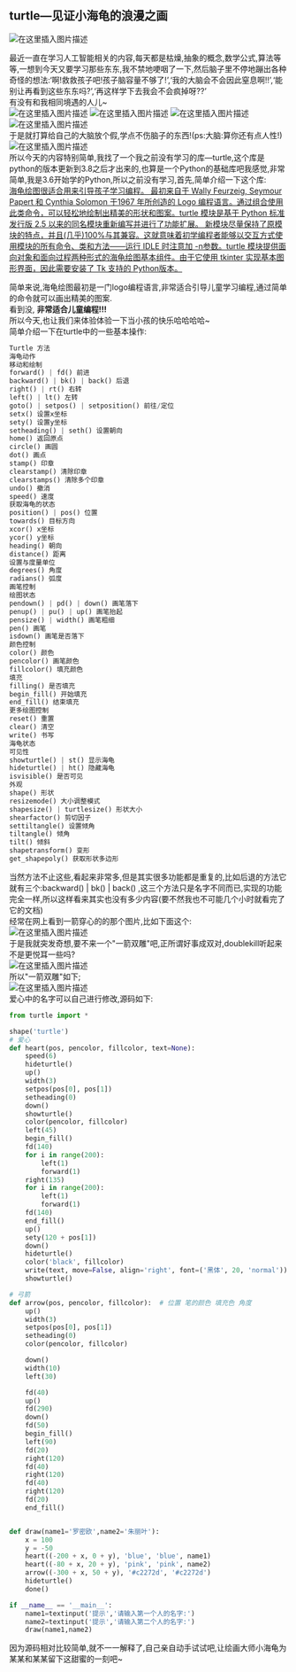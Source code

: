 
<BlogInfo id="1380" title="turtle---见证小海龟的浪漫之画" author="白日梦想猿" pv=0 read_times=0 pre_cost_time=187 category="turtle学习" tag_list="['turtle']" create_time="2021.07.19 09:57:03.468705" update_time="2021.07.19 10:00:40" />

## turtle—见证小海龟的浪漫之画

![在这里插入图片描述](https://img-blog.csdnimg.cn/20210719090628717.jpg)

最近一直在学习人工智能相关的内容,每天都是枯燥,抽象的概念,数学公式,算法等等,一想到今天又要学习那些东东,我不禁地哽咽了一下,然后脑子里不停地蹦出各种奇怪的想法:‘啊!救救孩子吧!孩子脑容量不够了!’,‘我的大脑会不会因此窒息啊!!’,‘能别让再看到这些东东吗?’,‘再这样学下去我会不会疯掉呀??’  
有没有和我相同境遇的人儿~  
![在这里插入图片描述](https://img-blog.csdnimg.cn/20210719091954593.gif)
![在这里插入图片描述](https://img-blog.csdnimg.cn/20210719091954593.gif)
![在这里插入图片描述](https://img-blog.csdnimg.cn/20210719091954593.gif)
![在这里插入图片描述](https://img-blog.csdnimg.cn/20210719091954593.gif)  
于是就打算给自己的大脑放个假,学点不伤脑子的东西!(ps:大脑:算你还有点人性!)  
![在这里插入图片描述](https://img-blog.csdnimg.cn/20210719092449567.gif)  
所以今天的内容特别简单,我找了一个我之前没有学习的库—turtle,这个库是python的版本更新到3.8之后才出来的,也算是一个Python的基础库吧我感觉,非常简单,我是3.6开始学的Python,所以之前没有学习,首先,简单介绍一下这个库:  
[海龟绘图很适合用来引导孩子学习编程。 最初来自于 Wally Feurzeig, Seymour Papert 和 Cynthia Solomon 于1967 年所创造的 Logo 编程语言。通过组合使用此类命令，可以轻松地绘制出精美的形状和图案。turtle 模块是基于 Python 标准发行版 2.5 以来的同名模块重新编写并进行了功能扩展。  新模块尽量保持了原模块的特点，并且(几乎)100%与其兼容。这就意味着初学编程者能够以交互方式使用模块的所有命令、类和方法——运行 IDLE 时注意加 -n参数。turtle 模块提供面向对象和面向过程两种形式的海龟绘图基本组件。由于它使用 tkinter 实现基本图形界面，因此需要安装了 Tk 支持的 Python版本。](https://docs.python.org/zh-cn/3/library/turtle.html)

简单来说,海龟绘图最初是一门logo编程语言,非常适合引导儿童学习编程,通过简单的命令就可以画出精美的图案.  
看到没, **非常适合儿童编程!!!**  
所以今天,也让我们来体验体验一下当小孩的快乐哈哈哈哈~  
简单介绍一下在turtle中的一些基本操作:  

```python
Turtle 方法  
海龟动作  
移动和绘制  
forward() | fd() 前进  
backward() | bk() | back() 后退  
right() | rt() 右转  
left() | lt() 左转  
goto() | setpos() | setposition() 前往/定位  
setx() 设置x坐标  
sety() 设置y坐标  
setheading() | seth() 设置朝向  
home() 返回原点  
circle() 画圆  
dot() 画点  
stamp() 印章  
clearstamp() 清除印章  
clearstamps() 清除多个印章  
undo() 撤消  
speed() 速度  
获取海龟的状态  
position() | pos() 位置  
towards() 目标方向  
xcor() x坐标  
ycor() y坐标  
heading() 朝向  
distance() 距离  
设置与度量单位  
degrees() 角度  
radians() 弧度  
画笔控制  
绘图状态  
pendown() | pd() | down() 画笔落下  
penup() | pu() | up() 画笔抬起  
pensize() | width() 画笔粗细  
pen() 画笔  
isdown() 画笔是否落下  
颜色控制  
color() 颜色  
pencolor() 画笔颜色  
fillcolor() 填充颜色  
填充  
filling() 是否填充  
begin_fill() 开始填充  
end_fill() 结束填充  
更多绘图控制  
reset() 重置  
clear() 清空  
write() 书写  
海龟状态  
可见性  
showturtle() | st() 显示海龟  
hideturtle() | ht() 隐藏海龟  
isvisible() 是否可见  
外观  
shape() 形状  
resizemode() 大小调整模式  
shapesize() | turtlesize() 形状大小  
shearfactor() 剪切因子  
settiltangle() 设置倾角  
tiltangle() 倾角  
tilt() 倾斜  
shapetransform() 变形  
get_shapepoly() 获取形状多边形  
```

当然方法不止这些,看起来非常多,但是其实很多功能都是重复的,比如后退的方法它就有三个:backward() | bk() | back()
,这三个方法只是名字不同而已,实现的功能完全一样,所以这样看来其实也没有多少内容(要不然我也不可能几个小时就看完了它的文档)  
经常在网上看到一箭穿心的的那个图片,比如下面这个:  
![在这里插入图片描述](https://img-blog.csdnimg.cn/20210719094406265.png?x-oss-process=image/watermark,type_ZmFuZ3poZW5naGVpdGk,shadow_10,text_aHR0cHM6Ly9ibG9nLmNzZG4ubmV0L21heF9MTEw=,size_16,color_FFFFFF,t_70)  
于是我就突发奇想,要不来一个"一箭双雕"吧,正所谓好事成双对,doublekill听起来不是更悦耳一些吗?  
![在这里插入图片描述](https://img-blog.csdnimg.cn/2021071909490284.png)  
所以"一箭双雕"如下;  
![在这里插入图片描述](https://img-blog.csdnimg.cn/20210719095025152.png?x-oss-process=image/watermark,type_ZmFuZ3poZW5naGVpdGk,shadow_10,text_aHR0cHM6Ly9ibG9nLmNzZG4ubmV0L21heF9MTEw=,size_16,color_FFFFFF,t_70)  
爱心中的名字可以自己进行修改,源码如下:
```python
from turtle import *

shape('turtle')
# 爱心
def heart(pos, pencolor, fillcolor, text=None):
    speed(6)
    hideturtle()
    up()
    width(3)
    setpos(pos[0], pos[1])
    setheading(0)
    down()
    showturtle()
    color(pencolor, fillcolor)
    left(45)
    begin_fill()
    fd(140)
    for i in range(200):
        left(1)
        forward(1)
    right(135)
    for i in range(200):
        left(1)
        forward(1)
    fd(140)
    end_fill()
    up()
    sety(120 + pos[1])
    down()
    hideturtle()
    color('black', fillcolor)
    write(text, move=False, align='right', font=('黑体', 20, 'normal'))
    showturtle()

# 弓箭
def arrow(pos, pencolor, fillcolor):  # 位置 笔的颜色 填充色 角度
    up()
    width(3)
    setpos(pos[0], pos[1])
    setheading(0)
    color(pencolor, fillcolor)

    down()
    width(10)
    left(30)

    fd(40)
    up()
    fd(290)
    down()
    fd(50)
    begin_fill()
    left(90)
    fd(20)
    right(120)
    fd(40)
    right(120)
    fd(40)
    right(120)
    fd(20)
    end_fill()


def draw(name1='罗密欧',name2='朱丽叶'):
    x = 100
    y = -50
    heart((-200 + x, 0 + y), 'blue', 'blue', name1)
    heart((-80 + x, 20 + y), 'pink', 'pink', name2)
    arrow((-300 + x, 50 + y), '#c2272d', '#c2272d')
    hideturtle()
    done()

if __name__ == '__main__':
    name1=textinput('提示','请输入第一个人的名字:')
    name2=textinput('提示','请输入第二个人的名字:')
    draw(name1,name2)
```
因为源码相对比较简单,就不一一解释了,自己亲自动手试试吧,让绘画大师小海龟为某某和某某留下这甜蜜的一刻吧~

    


